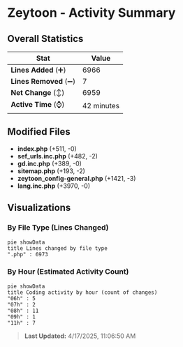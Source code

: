 # Zeytoon - Activity Summary 

## Overall Statistics

| Stat                   | Value                                                             |
| ---------------------- | ----------------------------------------------------------------- |
| **Lines Added** (➕)   | 6966                                          |
| **Lines Removed** (➖) | 7                                        |
| **Net Change** (↕)    | 6959                |
| **Active Time** (⌚)   | 42 minutes |


## Modified Files
- **index.php** (+511, -0)
- **sef_urls.inc.php** (+482, -2)
- **gd.inc.php** (+389, -0)
- **sitemap.php** (+193, -2)
- **zeytoon_config-general.php** (+1421, -3)
- **lang.inc.php** (+3970, -0)

## Visualizations

### By File Type (Lines Changed)

```mermaid
pie showData
title Lines changed by file type
".php" : 6973
```

### By Hour (Estimated Activity Count)

```mermaid
pie showData
title Coding activity by hour (count of changes)
"06h" : 5
"07h" : 2
"08h" : 11
"09h" : 1
"11h" : 7
```


> **Last Updated:** 4/17/2025, 11:06:50 AM